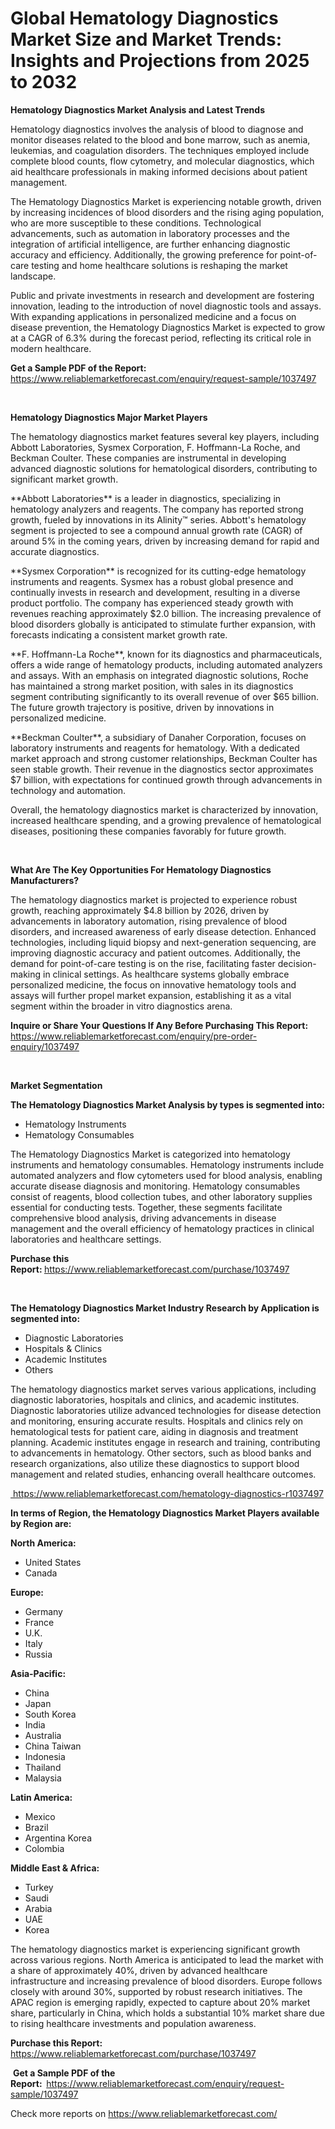 <p><h1>Global Hematology Diagnostics Market Size and Market Trends: Insights and Projections from 2025 to 2032</h1></p><p><strong>Hematology Diagnostics Market Analysis and Latest Trends</strong></p>
<p><p>Hematology diagnostics involves the analysis of blood to diagnose and monitor diseases related to the blood and bone marrow, such as anemia, leukemias, and coagulation disorders. The techniques employed include complete blood counts, flow cytometry, and molecular diagnostics, which aid healthcare professionals in making informed decisions about patient management.</p><p>The Hematology Diagnostics Market is experiencing notable growth, driven by increasing incidences of blood disorders and the rising aging population, who are more susceptible to these conditions. Technological advancements, such as automation in laboratory processes and the integration of artificial intelligence, are further enhancing diagnostic accuracy and efficiency. Additionally, the growing preference for point-of-care testing and home healthcare solutions is reshaping the market landscape.</p><p>Public and private investments in research and development are fostering innovation, leading to the introduction of novel diagnostic tools and assays. With expanding applications in personalized medicine and a focus on disease prevention, the Hematology Diagnostics Market is expected to grow at a CAGR of 6.3% during the forecast period, reflecting its critical role in modern healthcare.</p></p>
<p><strong>Get a Sample PDF of the Report:&nbsp;</strong> <a href="https://www.reliablemarketforecast.com/enquiry/request-sample/1037497?utm_campaign=2325&utm_medium=2&utm_source=Github&utm_content=ia&utm_term=06032025&utm_id=hematology-diagnostics">https://www.reliablemarketforecast.com/enquiry/request-sample/1037497</a></p>
<p>&nbsp;</p>
<p><strong>Hematology Diagnostics Major Market Players</strong></p>
<p><p>The hematology diagnostics market features several key players, including Abbott Laboratories, Sysmex Corporation, F. Hoffmann-La Roche, and Beckman Coulter. These companies are instrumental in developing advanced diagnostic solutions for hematological disorders, contributing to significant market growth.</p><p>**Abbott Laboratories** is a leader in diagnostics, specializing in hematology analyzers and reagents. The company has reported strong growth, fueled by innovations in its Alinity™ series. Abbott's hematology segment is projected to see a compound annual growth rate (CAGR) of around 5% in the coming years, driven by increasing demand for rapid and accurate diagnostics.</p><p>**Sysmex Corporation** is recognized for its cutting-edge hematology instruments and reagents. Sysmex has a robust global presence and continually invests in research and development, resulting in a diverse product portfolio. The company has experienced steady growth with revenues reaching approximately $2.0 billion. The increasing prevalence of blood disorders globally is anticipated to stimulate further expansion, with forecasts indicating a consistent market growth rate.</p><p>**F. Hoffmann-La Roche**, known for its diagnostics and pharmaceuticals, offers a wide range of hematology products, including automated analyzers and assays. With an emphasis on integrated diagnostic solutions, Roche has maintained a strong market position, with sales in its diagnostics segment contributing significantly to its overall revenue of over $65 billion. The future growth trajectory is positive, driven by innovations in personalized medicine.</p><p>**Beckman Coulter**, a subsidiary of Danaher Corporation, focuses on laboratory instruments and reagents for hematology. With a dedicated market approach and strong customer relationships, Beckman Coulter has seen stable growth. Their revenue in the diagnostics sector approximates $7 billion, with expectations for continued growth through advancements in technology and automation.</p><p>Overall, the hematology diagnostics market is characterized by innovation, increased healthcare spending, and a growing prevalence of hematological diseases, positioning these companies favorably for future growth.</p></p>
<p>&nbsp;</p>
<p><strong>What Are The Key Opportunities For Hematology Diagnostics Manufacturers?</strong></p>
<p><p>The hematology diagnostics market is projected to experience robust growth, reaching approximately $4.8 billion by 2026, driven by advancements in laboratory automation, rising prevalence of blood disorders, and increased awareness of early disease detection. Enhanced technologies, including liquid biopsy and next-generation sequencing, are improving diagnostic accuracy and patient outcomes. Additionally, the demand for point-of-care testing is on the rise, facilitating faster decision-making in clinical settings. As healthcare systems globally embrace personalized medicine, the focus on innovative hematology tools and assays will further propel market expansion, establishing it as a vital segment within the broader in vitro diagnostics arena.</p></p>
<p><strong>Inquire or Share Your Questions If Any Before Purchasing This Report:</strong> <a href="https://www.reliablemarketforecast.com/enquiry/pre-order-enquiry/1037497?utm_campaign=2325&utm_medium=2&utm_source=Github&utm_content=ia&utm_term=06032025&utm_id=hematology-diagnostics">https://www.reliablemarketforecast.com/enquiry/pre-order-enquiry/1037497</a></p>
<p>&nbsp;</p>
<p><strong>Market Segmentation</strong></p>
<p><strong>The Hematology Diagnostics Market Analysis by types is segmented into:</strong></p>
<p><ul><li>Hematology Instruments</li><li>Hematology Consumables</li></ul></p>
<p><p>The Hematology Diagnostics Market is categorized into hematology instruments and hematology consumables. Hematology instruments include automated analyzers and flow cytometers used for blood analysis, enabling accurate disease diagnosis and monitoring. Hematology consumables consist of reagents, blood collection tubes, and other laboratory supplies essential for conducting tests. Together, these segments facilitate comprehensive blood analysis, driving advancements in disease management and the overall efficiency of hematology practices in clinical laboratories and healthcare settings.</p></p>
<p><strong>Purchase this Report:&nbsp;</strong><a href="https://www.reliablemarketforecast.com/purchase/1037497?utm_campaign=2325&utm_medium=2&utm_source=Github&utm_content=ia&utm_term=06032025&utm_id=hematology-diagnostics">https://www.reliablemarketforecast.com/purchase/1037497</a></p>
<p>&nbsp;</p>
<p><strong>The Hematology Diagnostics Market Industry Research by Application is segmented into:</strong></p>
<p><ul><li>Diagnostic Laboratories</li><li>Hospitals & Clinics</li><li>Academic Institutes</li><li>Others</li></ul></p>
<p><p>The hematology diagnostics market serves various applications, including diagnostic laboratories, hospitals and clinics, and academic institutes. Diagnostic laboratories utilize advanced technologies for disease detection and monitoring, ensuring accurate results. Hospitals and clinics rely on hematological tests for patient care, aiding in diagnosis and treatment planning. Academic institutes engage in research and training, contributing to advancements in hematology. Other sectors, such as blood banks and research organizations, also utilize these diagnostics to support blood management and related studies, enhancing overall healthcare outcomes.</p></p>
<p><a href="https://www.reliablemarketforecast.com/hematology-diagnostics-r1037497?utm_campaign=2325&utm_medium=2&utm_source=Github&utm_content=ia&utm_term=06032025&utm_id=hematology-diagnostics">&nbsp;https://www.reliablemarketforecast.com/hematology-diagnostics-r1037497</a></p>
<p><strong>In terms of Region, the Hematology Diagnostics Market Players available by Region are:</strong></p>
<p>
    <p> <strong> North America: </strong>
        <ul>
            <li>United States</li>
            <li>Canada</li>
        </ul>
        </p> 
    <p> <strong> Europe: </strong>
        <ul>
            <li>Germany</li>
            <li>France</li>
            <li>U.K.</li>
            <li>Italy</li>
            <li>Russia</li>
        </ul>
        </p> 
    <p> <strong> Asia-Pacific: </strong>
        <ul>
            <li>China</li>
            <li>Japan</li>
            <li>South Korea</li>
            <li>India</li>
            <li>Australia</li>
            <li>China Taiwan</li>
            <li>Indonesia</li>
            <li>Thailand</li>
            <li>Malaysia</li>
        </ul>
        </p> 
    <p> <strong> Latin America: </strong>
        <ul>
            <li>Mexico</li>
            <li>Brazil</li>
            <li>Argentina Korea</li>
            <li>Colombia</li>
        </ul>
        </p> 
    <p> <strong> Middle East & Africa: </strong>
        <ul>
            <li>Turkey</li>
            <li>Saudi</li>
            <li>Arabia</li>
            <li>UAE</li>
            <li>Korea</li>
        </ul>
    </p>
    </p>
<p><p>The hematology diagnostics market is experiencing significant growth across various regions. North America is anticipated to lead the market with a share of approximately 40%, driven by advanced healthcare infrastructure and increasing prevalence of blood disorders. Europe follows closely with around 30%, supported by robust research initiatives. The APAC region is emerging rapidly, expected to capture about 20% market share, particularly in China, which holds a substantial 10% market share due to rising healthcare investments and population awareness.</p></p>
<p><strong>Purchase this Report: </strong><a href="https://www.reliablemarketforecast.com/purchase/1037497?utm_campaign=2325&utm_medium=2&utm_source=Github&utm_content=ia&utm_term=06032025&utm_id=hematology-diagnostics">https://www.reliablemarketforecast.com/purchase/1037497</a></p>
<p>&nbsp;<strong>Get a Sample PDF of the Report:&nbsp;&nbsp;</strong><a href="https://www.reliablemarketforecast.com/enquiry/request-sample/1037497?utm_campaign=2325&utm_medium=2&utm_source=Github&utm_content=ia&utm_term=06032025&utm_id=hematology-diagnostics">https://www.reliablemarketforecast.com/enquiry/request-sample/1037497</a></p>
<p><strong></strong></p>
<p>Check more reports on <a href="https://www.reliablemarketforecast.com/?utm_campaign=2325&utm_medium=2&utm_source=Github&utm_content=ia&utm_term=06032025&utm_id=hematology-diagnostics">https://www.reliablemarketforecast.com/</a></p>